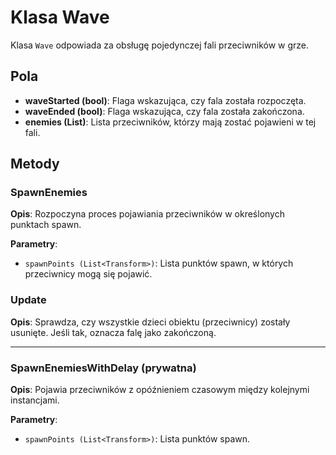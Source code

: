 ﻿# Klasa Wave

Klasa `Wave` odpowiada za obsługę pojedynczej fali przeciwników w grze.

## Pola
- **waveStarted (bool)**: Flaga wskazująca, czy fala została rozpoczęta.
- **waveEnded (bool)**: Flaga wskazująca, czy fala została zakończona.
- **enemies (List<GameObject>)**: Lista przeciwników, którzy mają zostać pojawieni w tej fali.

## Metody

### SpawnEnemies
**Opis**: Rozpoczyna proces pojawiania przeciwników w określonych punktach spawn.

**Parametry**:
- `spawnPoints (List<Transform>)`: Lista punktów spawn, w których przeciwnicy mogą się pojawić.

### Update
**Opis**: Sprawdza, czy wszystkie dzieci obiektu (przeciwnicy) zostały usunięte. Jeśli tak, oznacza falę jako zakończoną.

---

### SpawnEnemiesWithDelay (prywatna)
**Opis**: Pojawia przeciwników z opóźnieniem czasowym między kolejnymi instancjami.

**Parametry**:
- `spawnPoints (List<Transform>)`: Lista punktów spawn.
